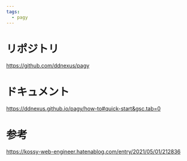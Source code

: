 ```yaml
---
tags:
  - pagy
---
```


# リポジトリ
https://github.com/ddnexus/pagy


# ドキュメント
https://ddnexus.github.io/pagy/how-to#quick-start&gsc.tab=0

# 参考
https://kossy-web-engineer.hatenablog.com/entry/2021/05/01/212836

